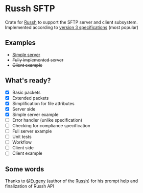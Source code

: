 # Russh SFTP
Crate for [Russh](https://github.com/warp-tech/russh) to support the SFTP server and client subsystem.\
Implemented according to [version 3 specifications](https://filezilla-project.org/specs/draft-ietf-secsh-filexfer-02.txt) (most popular)

## Examples
- [Simple server](https://github.com/AspectUnk/russh-sftp/blob/master/examples/server.rs)
- ~~Fully implemented server~~
- ~~Client example~~

## What's ready?
- [x] Basic packets
- [x] Extended packets
- [x] Simplification for file attributes
- [x] Server side
- [x] Simple server example
- [ ] Error handler (unlike specification)
- [ ] Checking for compliance specification
- [ ] Full server example
- [ ] Unit tests
- [ ] Workflow
- [ ] Client side
- [ ] Client example

## Some words
Thanks to [@Eugeny](https://github.com/Eugeny) (author of the [Russh](https://github.com/warp-tech/russh)) for his prompt help and finalization of Russh API

